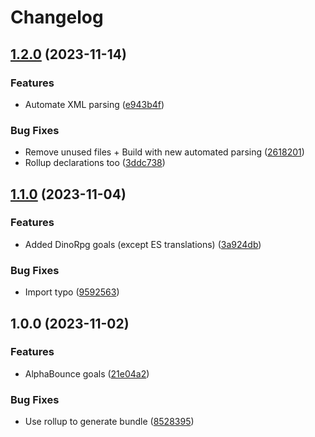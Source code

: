 # Changelog

## [1.2.0](https://github.com/Zenoo/twinoid-goals/compare/v1.1.0...v1.2.0) (2023-11-14)


### Features

* Automate XML parsing ([e943b4f](https://github.com/Zenoo/twinoid-goals/commit/e943b4fe042f1ac94ad13d49bf2b35f20c4197b3))


### Bug Fixes

* Remove unused files + Build with new automated parsing ([2618201](https://github.com/Zenoo/twinoid-goals/commit/26182016fa32915199cae2678721224e78fa8007))
* Rollup declarations too ([3ddc738](https://github.com/Zenoo/twinoid-goals/commit/3ddc738c85577288423dcd7bc0e83145ace1e156))

## [1.1.0](https://github.com/Zenoo/twinoid-goals/compare/v1.0.0...v1.1.0) (2023-11-04)


### Features

* Added DinoRpg goals (except ES translations) ([3a924db](https://github.com/Zenoo/twinoid-goals/commit/3a924db9c8b2e711a29742cd6482f36745850546))


### Bug Fixes

* Import typo ([9592563](https://github.com/Zenoo/twinoid-goals/commit/9592563d256f422e855d03a1311ca440150c276e))

## 1.0.0 (2023-11-02)


### Features

* AlphaBounce goals ([21e04a2](https://github.com/Zenoo/twinoid-goals/commit/21e04a28e1b22a5dd5e09b4a1b8630f124721687))


### Bug Fixes

* Use rollup to generate bundle ([8528395](https://github.com/Zenoo/twinoid-goals/commit/8528395a761ba9ffd143331612691b792316d838))

